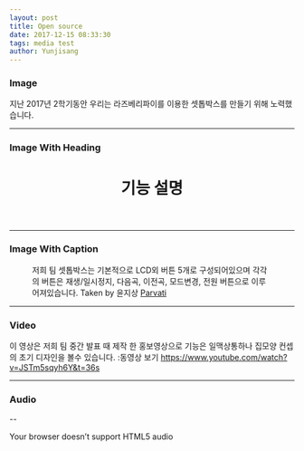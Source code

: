 ```yaml
---
layout: post
title: Open source
date: 2017-12-15 08:33:30
tags: media test
author: Yunjisang
---
```


### Image

<amp-img src="https://github.com/beargrllys/beargrllys.github.io/blob/master/KakaoTalk_20171205_173428388.jpg?raw=true" width="656" height="400" layout="responsive" alt="" class="mb3"></amp-img>

지난 2017년 2학기동안 우리는 라즈베리파이를 이용한 셋톱박스를 만들기 위해 노력했습니다.

<hr />

### Image With Heading
<figure class="ampstart-image-with-heading  m0 relative mb4">
<amp-img src="https://github.com/beargrllys/beargrllys.github.io/blob/master/KakaoTalk_20171205_175307059.jpg?raw=true" width="656" height="400" layout="responsive" alt="" class="mb3"></amp-img>
<figcaption class="absolute right-0 bottom-0 left-0">
<header class="ampstart-image-heading px2 py2 line-height-4"><h1>기능 설명</h1></header>
</figcaption>
</figure>

<hr/>

### Image With Caption
<figure class="ampstart-image-with-caption m0 relative mb4">
<amp-img src="https://github.com/beargrllys/beargrllys.github.io/blob/master/KakaoTalk_20171205_173426651.jpg?raw=true" width="656" height="400" layout="responsive" alt="" class="mb3"></amp-img>
<figcaption class="h5 mt1 px3">저희 팀 셋톱박스는 기본적으로 LCD외 버튼 5개로 구성되어있으며 각각의 버튼은 재생/일시정지, 다음곡, 이전곡, 모드변경, 전원 버튼으로 이루어져있습니다.
<span class="ampstart-image-credit block bold">
Taken by 윤지상
<a href="#" role="author">Parvati</a>
</span>
</figcaption>
</figure>

<hr/>

### Video

이 영상은 저희 팀 중간 발표 때 제작 한 홍보영상으로 기능은 일맥상통하나 집모양 컨셉의 초기 디자인을 볼수 있습니다.
<a herf = "https://www.youtube.com/watch?v=JSTm5sqyh6Y&t=36s"> :동영상 보기 https://www.youtube.com/watch?v=JSTm5sqyh6Y&t=36s</a>

<amp-youtube width="480"
  height="270"
  layout="responsive"
  data-videoid="https://www.youtube.com/watch?v=JSTm5sqyh6Y&t=130s">
</amp-youtube>

<hr />

### Audio

--

<amp-audio width="auto"
  height="50"
  src="">
  <div fallback>
    <p>Your browser doesn’t support HTML5 audio</p>
  </div>
</amp-audio>
